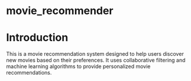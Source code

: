 # movie_recommender


# Introduction
This is a movie recommendation system designed to help users discover new movies based on their preferences. It uses collaborative filtering and machine learning algorithms to provide personalized movie recommendations.
